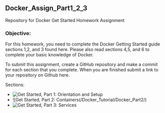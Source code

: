 ## Docker_Assign_Part1_2_3
Repository for Docker Get Started Homework Assignment

### Objective: 
For this homework, you need to complete the Docker Getting Started guide sections 1,2, and 3 found here.  Please also read sections 4,5, and 6 to complete your basic knowledge of Docker. 

To submit this assignment, create a GitHub repository and make a commit for each section that you complete.   When you are finished submit a link to your repository on Github here.

Sections:
* ![Get Started, Part 1: Orientation and Setup](/Docker_Tutorial/Docker_Part1/)
* ![Get Started, Part 2: Containers(/Docker_Tutorial/Docker_Part2/)
* ![Get Started, Part 3: Services](/Docker_Tutorial/Docker_Part3/)


